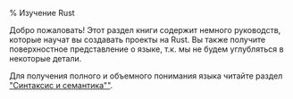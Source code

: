 % Изучение Rust

Добро пожаловать! Этот раздел книги содержит немного руководств, которые научат вы создавать проекты на Rust. Вы также получите поверхностное представление о языке, т.к. мы не будем углубляться в некоторые детали.

Для получения полного и объемного понимания языка читайте раздел ["Синтаксис и семантика""][syntax-and-semantics].

[syntax-and-semantics]: syntax-and-semantics.html